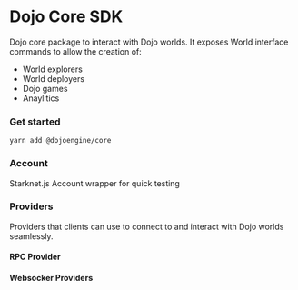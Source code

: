 # Dojo Core SDK

Dojo core package to interact with Dojo worlds. It exposes World interface commands to allow the creation of:

- World explorers
- World deployers
- Dojo games
- Anaylitics 

### Get started

```
yarn add @dojoengine/core
```

### Account

Starknet.js Account wrapper for quick testing

### Providers

Providers that clients can use to connect to and interact with Dojo worlds seamlessly.

#### RPC Provider

#### Websocker Providers

#### 
